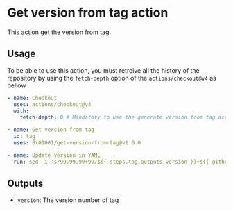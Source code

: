 # Get version from tag action

This action get the version from tag.

## Usage

To be able to use this action, you must retreive all the history of the repository by using the `fetch-depth` option of the `actions/checkout@v4` as bellow

```yaml
- name: Checkout
  uses: actions/checkout@v4
  with:
    fetch-depth: 0 # Mandatory to use the generate version from tag action

- name: Get version from tag
  id: tag
  uses: 0x01001/get-version-from-tag@v1.0.0

- name: Update version in YAML
  run: sed -i 's/99.99.99+99/${{ steps.tag.outputs.version }}+${{ github.run_number }}/g' pubspec.yaml
```

## Outputs

- `version`: The version number of tag
